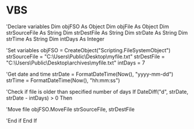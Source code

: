 # VBS
'Declare variables
Dim objFSO As Object
Dim objFile As Object
Dim strSourceFile As String
Dim strDestFile As String
Dim strDate As String
Dim strTime As String
Dim intDays As Integer

'Set variables
objFSO = CreateObject("Scripting.FileSystemObject")
strSourceFile = "C:\Users\Public\Desktop\myfile.txt"
strDestFile = "C:\Users\Public\Desktop\archives\myfile.txt"
intDays = 7

'Get date and time
strDate = FormatDateTime(Now(), "yyyy-mm-dd")
strTime = FormatDateTime(Now(), "hh:mm:ss")

'Check if file is older than specified number of days
If DateDiff("d", strDate, strDate - intDays) > 0 Then

'Move file
objFSO.MoveFile strSourceFile, strDestFile

'End if
End If 
